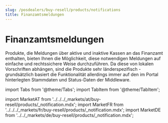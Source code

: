 ```yaml
---
slug: /posdealers/buy-resell/products/notifications
title: Finanzamtsmeldungen
---
```



# Finanzamtsmeldungen
Produkte, die Meldungen über aktive und inaktive Kassen an das Finanzamt enthalten, bieten Ihnen die Möglichkeit, diese notwendigen Meldungen auf einfache und rechtssichere Weise durchzuführen. 
Da diese von lokalen Vorschriften abhängen, sind die Produkte sehr länderspezifisch - grundsätzlich basiert die Funktionalität allerdings immer auf den im Portal hinterlegten Stammdaten und Status-Daten der Middleware.

import Tabs from '@theme/Tabs';
import TabItem from '@theme/TabItem';

import MarketAT from '../../../_markets/at/buy-resell/products/_notification.mdx';
import MarketFR from '../../../_markets/fr/buy-resell/products/_notification.mdx';
import MarketDE from '../../_markets/de/buy-resell/products/_notification.mdx';

<Tabs groupId="market">

  <TabItem value="AT" label="Austria">
    <MarketAT />
  </TabItem>

  <TabItem value="FR" label="France">
    <MarketFR />
  </TabItem>

  <TabItem value="DE" label="Germany">
    <MarketDE />
  </TabItem>

</Tabs>